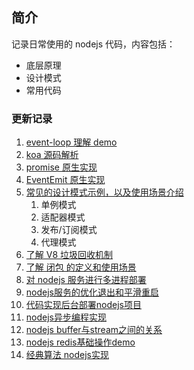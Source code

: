 ## 简介

记录日常使用的 nodejs 代码，内容包括：

- 底层原理
- 设计模式
- 常用代码

### 更新记录

1. [event-loop 理解 demo](https://github.com/ddzyan/node-project/tree/master/event-loop)
2. [koa 源码解析](https://github.com/ddzyan/node-project/tree/master/koa-analysis)
3. [promise 原生实现](https://github.com/ddzyan/node-project/tree/master/promise)
4. [EventEmit 原生实现](https://github.com/ddzyan/node-project/tree/master/eventEmitter-analysis)
5. [常见的设计模式示例，以及使用场景介绍](https://github.com/ddzyan/node-project/tree/master/design-patterns)
   1. 单例模式
   2. 适配器模式
   3. 发布/订阅模式
   4. 代理模式
6. [了解 V8 垃圾回收机制](https://github.com/ddzyan/node-project/tree/master/trash-recycling)
7. [了解 闭包 的定义和使用场景](https://github.com/ddzyan/node-project/tree/master/closure)
8. [对 nodejs 服务进行多进程部署](https://github.com/ddzyan/node-project/tree/master/multi-process)
9. [nodejs服务的优化退出和平滑重启](https://github.com/ddzyan/node-project/tree/master/process-safe-exit)
10. [代码实现后台部署nodejs项目](https://github.com/ddzyan/node-project/tree/master/deploy)
11. [nodejs异步编程实现](https://github.com/ddzyan/node-project/tree/master/async)
12. [nodejs buffer与stream之间的关系](https://github.com/ddzyan/node-project/tree/master/upload-stream)
13. [nodejs redis基础操作demo](https://github.com/ddzyan/node-project/tree/master/redis-demo)
13. [经典算法 nodejs实现](https://github.com/ddzyan/node-project/tree/master/arithmetic)

